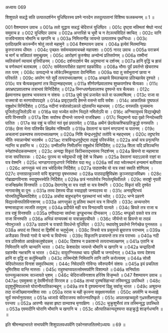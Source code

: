 अध्यायः 069

शिशुपाले सन्नद्धे सति उत्पातदर्शनेन युधिष्ठिरस्य प्रश्ने नारदेन तत्तदुत्पातानां विशिष्य फलकथनम् ॥ 1 ॥

001	वैशम्पायन उवाच ॥
001a	ततो युद्धाय सन्नद्धं चेदिराजं युधिष्ठिरः ।
001c	दृष्ट्वा मतिमतां श्रेष्ठो नारदं समुवाच ह ॥
002	युधिष्ठिर उवाच ॥
002a	अन्तरिक्षे च भूमौ च न तेऽस्त्यविदितं क्वचित् ।
002c	यानि राजविनाशाय भौमानि च खगानि च ॥
003a	निमित्तानीह जायन्ते उत्पाताश्च पृथग्विधाः ।
003c	एतदित्छामि कार्त्स्न्येन श्रोतुं त्वत्तो महामुने ॥
004	वैशम्पायन उवाच ।
004a	इत्येवं मितमान्विप्रः कुरुराजस्य धीमतः ।
004c	पृच्छतः सर्वमव्यग्रमाचचक्षे महायशाः ॥
005	नारद उवाच ॥
005a	पराक्रमं च मार्गं च सन्निपातं समुच्छ्रयम् ।
005c	आरोहणं कुरुश्रेष्ठ अन्योन्यं प्रतिसर्पणम् ॥
006a	रश्मीनां व्यतिसंसर्गं व्यायामं वृत्तिपीडनम् ।
006c	दर्शनादर्शनं चैव अदृश्यानां च दर्शनम् ॥
007a	हानिं वृद्धिं च ह्रासं च वर्णस्थानं बलाबलम् ।
007c	सर्वमेतत्परीक्षेत ग्रहाणां ग्रहकोविदः ॥
008a	भौमाः पूर्वं प्रवर्तन्ते खेचराश्च ततः परम् ।
008c	उत्पद्यन्ते च लोकेऽस्मिन्नुत्पाता देवनिर्मिताः ॥
009a	यदा तु सर्वभूतानां छाया न परिवर्तते ।
009c	अपरेण गते सूर्ये तत्पराभवलक्षणम् ॥
010a	अच्छाये विमलच्छाया प्रतिच्छायेव दृश्यते ।
010c	यत्र चैत्यकवृक्षाणां तत्र विद्यान्महद्भयम् ॥
011a	शीर्णपर्णप्रवालाश्च शुष्कपर्णाश्च चैत्यकाः ।
011c	अपभ्रष्टप्रवालाश्च तत्राभावं विनिर्दिशेत् ॥
012a	स्निग्धपर्णप्रवालाश्च दृश्यन्ते यत्र चैत्यकाः ।
012c	ईहमानाश्च वृक्षाश्च भावस्तत्र न संशयः ॥
013a	पुष्पे पुष्पं प्रजायेत फले वा फलमाश्रितम् ।
013c	राजा वा राजमात्रो वा मरणायोपपद्यते ॥
014a	प्रावृट्छरदि हेमन्ते वसन्ते वापि सर्वशः ।
014c	आकालिकं पुष्पफलं राष्ट्रक्षोभं विनिर्दिशेत् ॥
015a	नदीनां स्त्रोतसोऽकाले द्योतयन्ति महाभयम् ।
015c	वनस्पतिः पूज्यमानः पूजितोऽपूजितोऽपि वा ॥
016a	यदा भज्येत वातेन भिद्यते नमितोऽपि वा ।
016c	अग्निवायुभयं विद्याच्छ्रेष्ठो वापि विनश्यति ॥
017a	दिशः सर्वाश्च दीप्यन्ते जायन्ते राजविभ्रमाः ।
017c	भिद्यमानो यदा वृक्षो निनदेच्चापि पातितः ।
017e	सह राष्ट्रं च पतितं नतं वृक्षं प्रपातयेत् ॥
018a	अथैनं छेदयेत्कश्चित्प्रतिक्रुद्धो वनस्पतिः ।
018c	छेत्ता भेत्ता पतिश्चैव क्षिप्रमेव नशिष्यति ॥
019a	देवतानां च पतनं मण्टपानां च पातनम् ।
019c	अचलानां प्रकम्पश्च तत्पराभवलक्षणम् ॥
020a	निशि चेन्द्रधनुर्दृष्टं ततोपि च महद्भयम् ।
020c	तद्द्रष्टरेव भीतिः स्यान्नान्येषां भरतर्षभ ॥
021ac	रात्राविन्द्रधनुर्दृष्ट्वा तद्राष्ट्रं परिवर्जयेत् ॥
022a	अर्चा यत्र प्रनृत्यन्ति नदन्ति च हसन्ति च ।
022c	उन्मीलन्ति निमीलन्ति राष्ट्रक्षोभं विनिर्दिशेत् ॥
023a	शिला यदि प्रसिञ्चन्ति स्नेहांश्चोदकसम्भवान् ।
023c	अन्यद्वा विकृतं किञ्चित्तद्भयस्य निदर्शनम् ॥
024a	म्रियन्ते वा महामात्रा राजा सपरिवारकः ।
024c	पुरस्य वा भवेद्व्याधी राष्ट्रे देशे च विभ्रमाः ॥
025a	देवतानां यदाऽऽवासे राज्ञां वा यत्र वेश्मनि ।
025c	भाण्डागारायुधागारे निविशेत यदा मधु ॥
026a	सर्वं तदा भवेत्स्थानं हन्यमानं बलीयसा ।
026c	आगन्तुकं भयं तत्र भवेदित्येव निर्दिशेत् ॥
027a	पादपश्चैव यो यत्र रक्तं स्रवति शोणितम् ।
027c	दन्ताग्रात्कुञ्जरो वापि शृङ्गाद्वा वृषभस्तथा ॥
028a	पादपाद्राष्ट्रिविभ्रंशः कुञ्जराद्राजविभ्रमः ।
028c	गोब्राह्मणविनाशः स्याद्वृषभस्येति निर्दिशेत् ॥
029a	छत्रं नरपतेर्यत्र निपतेत्पृथिवीतले ।
029c	सराष्ट्रो नृपती राजन्क्षिप्रमेव विनश्यति ॥
030a	देवागारेषु वा यत्र राज्ञो वा यत्र वेश्मनि ।
030c	विकृतं यदि दृश्येत नागावासेषु वा पुनः ॥
031a	तस्य देशस्य पीडा स्याद्राज्ञो जनपदस्य वा ।
031c	अनावृष्टिभयं घोरमतिदुर्भिक्षमादिशेत् ॥
032a	अर्चाया बाहुभङ्गेन गृहस्थानां भयं भवेत् ।
032c	भग्ने प्रहरणे विद्यात्सेनापतिविनाशनम् ॥
033a	आगन्तुका तु प्रतिमा स्थानं यत्र न विन्दति ।
033c	अभ्यन्तरेण षण्मासाद्राजा त्यजति तत्पुरम् ॥
034a	प्रदीर्यते मही यत्र विनदत्यपि पात्यते ।
034c	म्रियते तत्र राजा च तत्र राष्ट्रं विनश्यति ॥
035a	एणीपदान्वा सर्पान्वा डुण्डुभानथ दीप्यकान् ।
035c	मण्डूको ग्रसते यत्र तत्र राजा विनश्यति ॥
036a	अभिन्नं वाप्यपक्वं वा यत्रान्नमुपचीयते ।
036c	जीर्यन्ते वा म्रियन्ते वा तदन्नं नोपभुञ्जते ॥
037a	उदपाने च यत्रापो विवर्धन्ते युधिष्ठिर ।
037c	स्थावरेषु प्रवर्तन्ते निर्गच्छेन्न पुनस्ततः ॥
038a	अपादं वा त्रिपादं वा द्विशीर्षं वा चतुर्भुजम् ।
038c	स्त्रियो यत्र प्रसूयन्ते ब्रूयात्तत्र पराभवम् ॥
039a	अजैडकाः स्त्रियो गावो ये चान्ये च वियोनयः ।
039c	विकृतानि प्रजायन्ते तत्र तत्र पराभवः ॥
040a	नदी यत्र प्रतिस्रोता आवहेत्कलुषोदकम् ।
040c	दिशश्च न प्रकाशन्ते तत्पराभवलक्षणम् ॥
041a	एतानि च निमित्तानि यानि चान्यानि भारत ।
041c	केशवादेव जायन्ते भौमानि च खगानि च ॥
042a	चन्द्रादित्यौ ग्रहाश्चैव नक्षत्राणि च भारत ।
042c	वायुरग्निस्तथा चापः पृथिवी च जनार्दनात् ॥
043a	यस्य देशस्य हानिं वा वृद्धिं वा कर्तुमिच्छति ।
043c	तस्मिन्देशे निमित्तानि तानि तानि करोत्ययम् ॥
044a	सोसौ चेदिपतेस्तात विनाशं समुपस्थितम् ।
044c	निवेदयति गोविन्दः स्वैरुपायैर्न संशयः ॥
045a	इयं प्रचलिता भूमिरशिवा वान्ति मारुताः ।
045c	राहुश्चाप्यपतत्सोममपर्वणि विशाम्पते ॥
046a	सनिर्घाताः पतन्त्युल्कास्तमः सञ्जायते भृशम् ।
046c	चेदिराजविनाशाय हरिरेष विजृम्भते ॥
047	वैशम्पायन उवाच ॥
047ac	एवमुक्त्वा तु देवर्षिर्नारदो विरराम ह ॥
048a	ताभ्यां पुरुषसिंहाभ्यां तस्मिन्युद्ध उपस्थिते ।
048c	ददृशुर्भूमिपालास्ते घोरानौत्पातिकान्बहून् ॥
049a	तत्र वै दृश्यमानानां दिक्षु सर्वासु भारत ।
049c	अश्रूयन्त तदा राजञ्छिवानामशिवा रवाः ॥
050a	ररास च मही कृत्स्ना सवृक्षवनपर्वता ।
050c	अपर्वणि च मध्याह्ने सूर्यं स्वर्भानुरग्रसत् ॥
051a	ध्वजाग्रे चेदिराजस्य सर्वरत्नपरिष्कृते ।
051c	अपतत्खाच्च्युतो गृध्रस्तीक्ष्णतुण्डः परन्तप ॥
052a	आरण्यैः सहसा हृष्टा ग्राम्याश्च मृगपक्षिणः ।
052c	चुक्रुशुर्भैरवं तत्र तस्मिन्युद्ध उपस्थिते ॥
053a	एवमादीनि घोराणि भौमानि च खगानि च ।
053c	औत्पातिकान्यदृश्यन्त सङ्क्रुद्धे शार्ङ्गधन्वनि ॥ ॥

इति श्रीमन्महाभारते सभापर्वणि शिशुपालवधपर्वणि एकोनसप्ततितमोऽध्यायः ॥ 69 ॥
